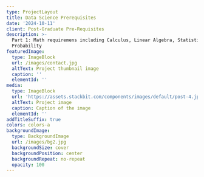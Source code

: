 ```yaml
---
type: ProjectLayout
title: Data Science Prerequisites
date: '2024-10-11'
client: Post-Graduate Pre-Requisites
description: >-
  Part 1: Math requiremens including Calculus, Linear Algebra, Statistics,
  Probability
featuredImage:
  type: ImageBlock
  url: /images/contact.jpg
  altText: Project thumbnail image
  caption: ''
  elementId: ''
media:
  type: ImageBlock
  url: 'https://assets.stackbit.com/components/images/default/post-4.jpeg'
  altText: Project image
  caption: Caption of the image
  elementId: ''
addTitleSuffix: true
colors: colors-a
backgroundImage:
  type: BackgroundImage
  url: /images/bg2.jpg
  backgroundSize: cover
  backgroundPosition: center
  backgroundRepeat: no-repeat
  opacity: 100
---
```


